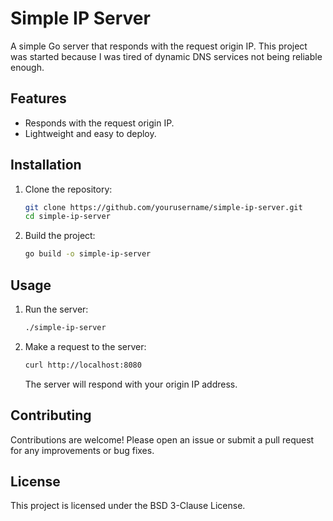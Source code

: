 # Simple IP Server

A simple Go server that responds with the request origin IP. This project was started because I was tired of dynamic DNS services not being reliable enough.

## Features

- Responds with the request origin IP.
- Lightweight and easy to deploy.

## Installation

1. Clone the repository:
    ```sh
    git clone https://github.com/yourusername/simple-ip-server.git
    cd simple-ip-server
    ```

2. Build the project:
    ```sh
    go build -o simple-ip-server
    ```

## Usage

1. Run the server:
    ```sh
    ./simple-ip-server
    ```

2. Make a request to the server:
    ```sh
    curl http://localhost:8080
    ```

    The server will respond with your origin IP address.

## Contributing

Contributions are welcome! Please open an issue or submit a pull request for any improvements or bug fixes.

## License

This project is licensed under the BSD 3-Clause License.
